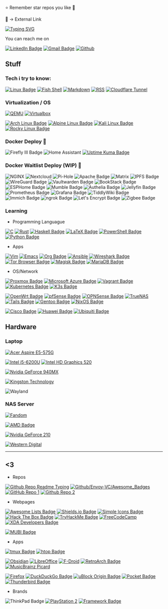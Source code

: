 ⭐ Remember star repos you like 💌

🔗 -> External Link 

[![Typing SVG](https://readme-typing-svg.demolab.com?font=JetBrains+Mono&weight=300&size=16&duration=4600&pause=1200&color=15C9F7C8&vCenter=true&width=460&height=35&lines=Hi+There+%F0%9F%91%8B%2C+I+am+Deathgabox+%5E%5E;2+Years+with+Arch%F0%9F%90%A7+as+Daily+Driver;%F0%9F%8C%B1+Trying+to+switch+Systemd+to+S6;Feel+free+to+look+around)](https://git.io/typing-svg)

You can reach me on

[![LinkedIn Badge](https://img.shields.io/badge/🔗_Linked[In]-e6e6e6?logo=linkedin&logoColor=0575B0&style=for-the-badge)](https://www.linkedin.com/in/gabriel-zu%C3%B1iga-montecinos-299539252/)
[![Gmail Badge](https://img.shields.io/badge/🔗_mailto:zunigagabriel3[at]gmail[dot]com-B51D39?logo=gmail&logoColor=FABE0F&labelColor=38A454&style=for-the-badge)](mailto:zunigagabriel3@gmail.com)
[![Github](https://img.shields.io/badge/🔗My_GitHub_Readme-100000?style=for-the-badge&logo=github&logoColor=white)](README.md?plain=1)

## Stuff

### Tech i try to know:

[![Linux Badge](https://img.shields.io/badge/🔗_Linux-F5BB16?logo=linux&logoColor=000&style=for-the-badge)](https://www.kernel.org/)
[![Fish Shell](https://img.shields.io/badge/🔗_Fish_Shell-52AC4C?logo=zsh&logoColor=fff&style=for-the-badge)](https://fishshell.com/)
[![Markdown](https://img.shields.io/badge/🔗_Markdown-000000?style=for-the-badge&logo=markdown&logoColor=white)](https://www.markdownguide.org)
[![RSS](https://img.shields.io/badge/🔗_RSS-FFA500?style=for-the-badge&logo=rss&logoColor=white)](https://www.rssboard.org/rss-specification)
[![Cloudflare Tunnel](https://img.shields.io/badge/🔗_Cloudflare_Tunnel-F38020?style=for-the-badge&logo=Cloudflare&logoColor=white)](https://www.cloudflare.com/products/tunnel/)

### Virtualization / OS
[![QEMU](https://img.shields.io/badge/🔗_QEMU-F36201?logo=qemu&logoColor=010101&style=for-the-badge)](https://www.qemu.org/) [![Virtualbox](https://img.shields.io/badge/🔗_VirtualBox-183A61?logo=virtualbox&logoColor=white&style=for-the-badge)](https://www.virtualbox.org/)

[![Arch Linux Badge](https://img.shields.io/badge/🔗_Arch%20Linux-1793D1?logo=archlinux&logoColor=fff&style=for-the-badge)](https://archlinux.org/)
[![Alpine Linux Badge](https://img.shields.io/badge/🔗_Alpine%20Linux-0D597F?logo=alpinelinux&logoColor=fff&style=for-the-badge)](https://www.alpinelinux.org/)
[![Kali Linux Badge](https://img.shields.io/badge/🔗_Kali%20Linux-557C94?logo=kalilinux&logoColor=fff&style=for-the-badge)](https://www.kali.org/)
[![Rocky Linux Badge](https://img.shields.io/badge/🔗_Rocky%20Linux-10B981?logo=rockylinux&logoColor=fff&style=for-the-badge)](https://rockylinux.org/)

### Docker Deploy 🐳

![Firefly III Badge](https://img.shields.io/badge/Firefly%20III-CD5029?logo=fireflyiii&logoColor=fff&style=for-the-badge)
![Home Assistant](https://img.shields.io/badge/home%20assistant-%2341BDF5.svg?style=for-the-badge&logo=home-assistant&logoColor=white)
[![Uptime Kuma Badge](https://img.shields.io/badge/🔗_Uptime%20Kuma-5CDD8B?logo=uptimekuma&logoColor=000&style=for-the-badge)](https://kuma.deathgabox.work/status/kuma)

### Docker Waitlist Deploy (WIP) 🐳

![NGINX](https://img.shields.io/badge/NGINX-009639?logo=nginx&logoColor=fff&style=for-the-badge)
![Nextcloud](https://img.shields.io/badge/Nextcloud-0082C9?style=for-the-badge&logo=Nextcloud&logoColor=white)
![Pi-Hole](https://img.shields.io/badge/pihole-%2396060C.svg?style=for-the-badge&logo=pi-hole&logoColor=white)
![Apache Badge](https://img.shields.io/badge/Apache-D22128?logo=apache&logoColor=fff&style=for-the-badge)
![Matrix](https://img.shields.io/badge/matrix-000000?style=for-the-badge&logo=Matrix&logoColor=white)
![IPFS Badge](https://img.shields.io/badge/IPFS-65C2CB?logo=ipfs&logoColor=fff&style=for-the-badge)
![WireGuard Badge](https://img.shields.io/badge/WireGuard-88171A?logo=wireguard&logoColor=fff&style=for-the-badge)
![Vaultwarden Badge](https://img.shields.io/badge/Vaultwarden-000?logo=vaultwarden&logoColor=fff&style=for-the-badge)
![BookStack Badge](https://img.shields.io/badge/BookStack-0288D1?logo=bookstack&logoColor=fff&style=for-the-badge)
![ESPHome Badge](https://img.shields.io/badge/ESPHome-000?logo=esphome&logoColor=fff&style=for-the-badge)
![Mumble Badge](https://img.shields.io/badge/Mumble-000?logo=mumble&logoColor=fff&style=for-the-badge)
![Authelia Badge](https://img.shields.io/badge/Authelia-113155?logo=authelia&logoColor=fff&style=for-the-badge)
![Jellyfin Badge](https://img.shields.io/badge/Jellyfin-00A4DC?logo=jellyfin&logoColor=fff&style=for-the-badge)
![Prometheus Badge](https://img.shields.io/badge/Prometheus-E6522C?logo=prometheus&logoColor=fff&style=for-the-badge)
![Grafana Badge](https://img.shields.io/badge/Grafana-F46800?logo=grafana&logoColor=fff&style=for-the-badge)
![TiddlyWiki Badge](https://img.shields.io/badge/TiddlyWiki-111?logo=tiddlywiki&logoColor=fff&style=for-the-badge)
![Immich Badge](https://img.shields.io/badge/Immich-4250AF?logo=immich&logoColor=fff&style=for-the-badge)
![ngrok Badge](https://img.shields.io/badge/ngrok-1F1E37?logo=ngrok&logoColor=fff&style=for-the-badge)
![Let's Encrypt Badge](https://img.shields.io/badge/Let's%20Encrypt-003A70?logo=letsencrypt&logoColor=fff&style=for-the-badge)
![Zigbee Badge](https://img.shields.io/badge/Zigbee-EB0443?logo=zigbee&logoColor=fff&style=for-the-badge)

### Learning

- Programming Languague

[![C](https://img.shields.io/badge/🔗_C_Standard-00599C?style=for-the-badge&logo=c&logoColor=white)](https://www.open-std.org/jtc1/sc22/wg14/www/standards)
[![Rust](https://img.shields.io/badge/🔗_Rust-000000?style=for-the-badge&logo=rust&logoColor=white)](https://www.rust-lang.org/)
[![Haskell Badge](https://img.shields.io/badge/🔗_Haskell-5D4F85?logo=haskell&logoColor=fff&style=for-the-badge)](https://www.haskell.org/)
[![LaTeX Badge](https://img.shields.io/badge/🔗_LaTeX-008080?logo=latex&logoColor=fff&style=for-the-badge)](www.latex-project.org)
[![PowerShell Badge](https://img.shields.io/badge/🔗_PowerShell-5391FE?logo=powershell&logoColor=fff&style=for-the-badge)](https://github.com/PowerShell/PowerShell)
[![Python Badge](https://img.shields.io/badge/🔗_Python-3776AB?logo=python&logoColor=fff&style=for-the-badge)](https://www.python.org/)

- Apps

[![Vim](https://img.shields.io/badge/🔗_VIM-%2311AB00.svg?&style=for-the-badge&logo=vim&logoColor=white)](https://www.vim.org/)
[![Emacs](https://img.shields.io/badge/🔗_Emacs-%237F5AB6.svg?&style=for-the-badge&logo=gnu-emacs&logoColor=white)](https://www.gnu.org/software/emacs/) [![Org Badge](https://img.shields.io/badge/🔗_Org-7A9?logo=org&logoColor=fff&style=for-the-badge)](https://orgmode.org/)
[![Ansible](https://img.shields.io/badge/🔗_Ansible-%231A1918.svg?style=for-the-badge&logo=ansible&logoColor=white)](https://www.ansible.com/)
[![Wireshark Badge](https://img.shields.io/badge/🔗_Wireshark-1679A7?logo=wireshark&logoColor=fff&style=for-the-badge)](https://www.wireshark.org/)
[![Tor Browser Badge](https://img.shields.io/badge/🔗_Tor%20Browser-7D4698?logo=torbrowser&logoColor=fff&style=for-the-badge)](https://www.torproject.org/)
[![Magisk Badge](https://img.shields.io/badge/🔗_Magisk-00AF9C?logo=magisk&logoColor=fff&style=for-the-badge)](https://github.com/topjohnwu/Magisk)
[![MariaDB Badge](https://img.shields.io/badge/🔗_MariaDB-003545?logo=mariadb&logoColor=fff&style=for-the-badge)](https://mariadb.org/)

- OS/Network

[![Proxmox Badge](https://img.shields.io/badge/🔗_Proxmox-E57000?logo=proxmox&logoColor=fff&style=for-the-badge)](https://www.proxmox.com/en/)
[![Microsoft Azure Badge](https://img.shields.io/badge/🔗_Microsoft%20Azure-0078D4?logo=microsoftazure&logoColor=fff&style=for-the-badge)](https://azure.microsoft.com/en-us)
[![Vagrant Badge](https://img.shields.io/badge/🔗_Vagrant-1868F2?logo=vagrant&logoColor=fff&style=for-the-badge)](https://www.vagrantup.com/)
[![Kubernetes Badge](https://img.shields.io/badge/🔗_K8s-326CE5?logo=kubernetes&logoColor=fff&style=for-the-badge)](https://kubernetes.io/) [![K3s Badge](https://img.shields.io/badge/🔗_K3s-FFC61C?logo=k3s&logoColor=000&style=for-the-badge)](https://k3s.io/)

[![OpenWrt Badge](https://img.shields.io/badge/🔗_OpenWrt-00B5E2?logo=openwrt&logoColor=fff&style=for-the-badge)](https://openwrt.org/)
[![pfSense Badge](https://img.shields.io/badge/🔗_pfSense-212121?logo=pfsense&logoColor=fff&style=for-the-badge)](https://www.pfsense.org)
[![OPNSense Badge](https://img.shields.io/badge/🔗_OPNSense-D94F00?logo=opnsense&logoColor=fff&style=for-the-badge)](https://opnsense.org/)
[![TrueNAS](https://img.shields.io/badge/🔗_TrueNAS-0095D5?logo=truenas&logoColor=fff&style=for-the-badge)](https://www.truenas.com/)
[![Tails Badge](https://img.shields.io/badge/🔗_Tails-56347C?logo=tails&logoColor=fff&style=for-the-badge)](https://tails.net/)
[![Gentoo Badge](https://img.shields.io/badge/🔗_Gentoo-54487A?logo=gentoo&logoColor=fff&style=for-the-badge)](https://www.gentoo.org/)
[![NixOS Badge](https://img.shields.io/badge/🔗_NixOS-5277C3?logo=nixos&logoColor=fff&style=for-the-badge)](https://nixos.org/)

[![Cisco Badge](https://img.shields.io/badge/🔗_Cisco_Network-1BA0D7?logo=cisco&logoColor=fff&style=for-the-badge)](https://www.cisco.com/)
[![Huawei Badge](https://img.shields.io/badge/🔗_Huawei_Network-F00?logo=huawei&logoColor=fff&style=for-the-badge)](https://e.huawei.com/en/)
[![Ubiquiti Badge](https://img.shields.io/badge/🔗_Ubiquiti_Network-0559C9?logo=ubiquiti&logoColor=fff&style=for-the-badge)](https://www.ui.com/introduction)


## Hardware

### Laptop

[![Acer Aspire E5-575G](https://img.shields.io/badge/Acer-Aspire_E5_575G-83B81A?logo=acer&logoColor=fff&style=for-the-badge)](https://global-download.acer.com/GDFiles/Document/User%20Manual%20W10/User%20Manual%20W10_Acer_1.0_A_A.pdf?acerid=636349268251913884&Step1=&Step2=&Step3=ASPIRE%20E5-576&OS=ALL&LC=en&BC=ACER&SC=PA_6)

[![Intel i5-6200U](https://img.shields.io/badge/🔗_Intel-Core_i5_6200U-0071C5?style=for-the-badge&logo=intel&logoColor=white)](https://ark.intel.com/content/www/us/en/ark/products/88193/intel-core-i5-6200u-processor-3m-cache-up-to-2-80-ghz.html) [![Intel HD Graphics 520](https://img.shields.io/badge/🔗_Intel-HD_Graphics_520-0071C5?style=for-the-badge&logo=intel&logoColor=white)](https://www.intel.com/content/www/us/en/support/products/88355/graphics/processor-graphics/intel-hd-graphics-family/intel-hd-graphics-520.html)

[![Nvidia GeForce 940MX](https://img.shields.io/badge/🔗_NVIDIA-GeForce_940MX-76B900?style=for-the-badge&logo=nvidia&logoColor=white)](https://www.nvidia.com/en-us/geforce/gaming-laptops/geforce-940mx/)

[![Kingston Technology](https://img.shields.io/badge/🔗_Kingston%20Fury%20Renegade-1TB-000?logo=kingstontechnology&logoColor=fff&style=for-the-badge)](https://www.kingston.com/en/ssd/gaming/kingston-fury-renegade-nvme-m2-ssd/)

![Wayland](https://img.shields.io/badge/Display-1366x768-FFBC00?logo=wayland&logoColor=000&style=for-the-badge)

### NAS Server

[![Fandom](https://img.shields.io/badge/🔗_Fandom_Wiki-HP_MicroServer_N40L-FA005A?logo=fandom&logoColor=fff&style=for-the-badge)](https://n40l.fandom.com/wiki/HP_MicroServer_N40L_Wiki)

[![AMD Badge](https://img.shields.io/badge/🔗_AMD-Turion_II_Neo_N40L_K625-ED1C24?logo=amd&logoColor=fff&style=for-the-badge)](https://en.wikipedia.org/wiki/Template:AMD_Turion_II_Neo_(Geneva,_dual-core))

[![Nvidia GeForce 210](https://img.shields.io/badge/🔗_NVIDIA-GeForce_210_V340.1080-76B900?style=for-the-badge&logo=nvidia&logoColor=white)](https://www.techpowerup.com/gpu-specs/geforce-210.c2020)

[![Western Digital](https://img.shields.io/badge/🔗_Western%20Digital-2x1TB-000?logo=westerndigital&logoColor=fff&style=for-the-badge)](https://www.westerndigital.com/en-us/products/internal-drives/wd-blue-desktop-sata-hdd?sku=WD10EZEX)


---
## <3

- Repos

[![Github Repo Readme Typing](https://img.shields.io/badge/🔗_GitHub_Repo_Readme_Typing_-181717?logo=github&logoColor=fff&style=for-the-badge)](https://github.com/denvercoder1/readme-typing-svg) [![Github/Envoy-VC/Awesome_Badges](https://img.shields.io/badge/🔗_GitHub_Repo_Awesome_Badges-181717?logo=github&logoColor=fff&style=for-the-badge)](https://github.com/Envoy-VC/awesome-badges) [![GitHub Repo 1](https://img.shields.io/badge/🔗_GitHub_Repo_Awesome_Self_Hosted-181717?logo=github&logoColor=fff&style=for-the-badge)](https://github.com/awesome-selfhosted/awesome-selfhosted) 
[![Github Repo 2](https://img.shields.io/badge/🔗_GitHub_Repo_Awesome_Awesomeness-181717?logo=github&logoColor=fff&style=for-the-badge)](https://github.com/bayandin/awesome-awesomeness)

- Webpages

[![Awesome Lists Badge](https://img.shields.io/badge/🔗_Awesome%20Lists-FC60A8?logo=awesomelists&logoColor=fff&style=for-the-badge)](https://github.com/sindresorhus/awesome)   [![Shields.io Badge](https://img.shields.io/badge/🔗_Shields.io-000?logo=shieldsdotio&logoColor=fff&style=for-the-badge)](https://shields.io/) [![Simple Icons Badge](https://img.shields.io/badge/🔗_Badges%20Pages-111?logo=simpleicons&logoColor=fff&style=for-the-badge)](https://badges.pages.dev) [![Hack The Box Badge](https://img.shields.io/badge/🔗_Hack%20The%20Box-9FEF00?logo=hackthebox&logoColor=000&style=for-the-badge)](https://www.hackthebox.com/) [![TryHackMe Badge](https://img.shields.io/badge/TryHackMe-212C42?logo=tryhackme&logoColor=fff&style=for-the-badge)](https://tryhackme.com/) [![FreeCodeCamp](https://img.shields.io/badge/🔗_FreeCodeCamp-27273D?style=for-the-badge&logo=freecodecamp&logoColor=white)](https://www.freecodecamp.org/) [![XDA Developers Badge](https://img.shields.io/badge/🔗_XDA%20Developers-EA7100?logo=xdadevelopers&logoColor=fff&style=for-the-badge)](https://www.xda-developers.com/)

[![MUBI Badge](https://img.shields.io/badge/🔗_MUBI-000?logo=mubi&logoColor=fff&style=for-the-badge)](https://mubi.com)

- Apps

[![tmux Badge](https://img.shields.io/badge/🔗_tmux-1BB91F?logo=tmux&logoColor=fff&style=for-the-badge)](https://github.com/tmux/tmux/wiki) [![htop Badge](https://img.shields.io/badge/🔗_htop-009020?logo=htop&logoColor=fff&style=for-the-badge)](https://htop.dev/)

[![Obsidian](https://img.shields.io/badge/🔗_Obsidian-252525?style=for-the-badge&logo=obsidian&logoColor=6830D9)](https://obsidian.md/)
[![LibreOffice](https://img.shields.io/badge/🔗_LibreOffice-18A303?style=for-the-badge&logo=LibreOffice&logoColor=white)](https://www.libreoffice.org/)
[![F-Droid](https://img.shields.io/badge/🔗_F%20Droid-1976D2?style=for-the-badge&logo=f-droid&logoColor=white)](https://f-droid.org/)
[![RetroArch Badge](https://img.shields.io/badge/🔗_RetroArch-000?logo=retroarch&logoColor=fff&style=for-the-badge)](https://www.retroarch.com/)
[![MusicBrainz Picard](https://img.shields.io/badge/🔗_MusicBrainz_Picard-BA478F?logo=musicbrainz&logoColor=fff&style=for-the-badge)](https://picard.musicbrainz.org/)

[![Firefox](https://img.shields.io/badge/🔗_Firefox_Browser-FF7139?style=for-the-badge&logo=Firefox-Browser&logoColor=white)](https://www.mozilla.org/en-US/firefox/new/)
[![DuckDuckGo Badge](https://img.shields.io/badge/🔗_DuckDuckGo-DE5833?logo=duckduckgo&logoColor=fff&style=for-the-badge)](https://duckduckgo.com/)
[![uBlock Origin Badge](https://img.shields.io/badge/🔗_uBlock%20Origin-800000?logo=ublockorigin&logoColor=fff&style=for-the-badge)](https://ublockorigin.com/)
[![Pocket Badge](https://img.shields.io/badge/🔗_Pocket-EF3F56?logo=pocket&logoColor=fff&style=for-the-badge)](https://getpocket.com/en)
[![Thunderbird Badge](https://img.shields.io/badge/🔗_Thunderbird-0A84FF?logo=thunderbird&logoColor=fff&style=for-the-badge)](https://www.thunderbird.net/en-US/)

- Brands

![ThinkPad Badge](https://img.shields.io/badge/ThinkPad-EE2624?logo=thinkpad&logoColor=fff&style=for-the-badge) [![PlayStation 2](https://img.shields.io/badge/🔗_PlayStation%202-003791?logo=playstation2&logoColor=fff&style=for-the-badge)](https://playstation.fandom.com/wiki/PlayStation_2) [![Framework Badge](https://img.shields.io/badge/🔗_Framework-000?logo=framework&logoColor=fff&style=for-the-badge)](https://frame.work/)

<!---
DeathGabox/DeathGabox is a ✨ special ✨ repository because its `README.md` (this file) appears on your GitHub profile.
You can click the Preview link to take a look at your changes.
Hi <3

![Build With Love](http://ForTheBadge.com/images/badges/built-with-love.svg)
--->

